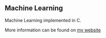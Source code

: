 ## Machine Learning

Machine Learning implemented in C. 

More information can be found on [my website](https://developerc76.github.io/ml)